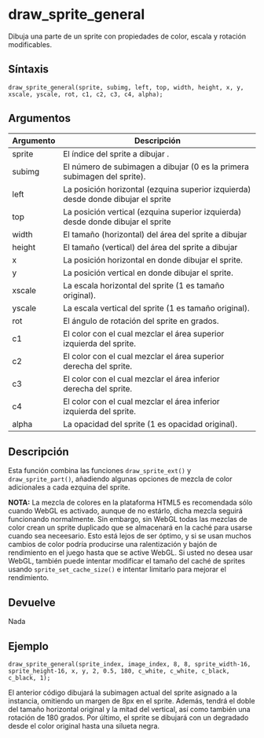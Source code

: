 # draw_sprite_general

Dibuja una parte de un sprite con propiedades de color, escala y rotación modificables.

## Síntaxis

  
```gml  
draw_sprite_general(sprite, subimg, left, top, width, height, x, y, xscale, yscale, rot, c1, c2, c3, c4, alpha);  
```  

## Argumentos

Argumento|Descripción|  
---|---|  
sprite|El índice del sprite a dibujar .|  
subimg|El número de subimagen a dibujar (0 es la primera subimagen del sprite).|  
left|La posición horizontal (ezquina superior izquierda) desde donde dibujar el sprite|  
top|La posición vertical (ezquina superior izquierda) desde donde dibujar el sprite|  
width|El tamaño (horizontal) del área del sprite a dibujar|  
height|El tamaño (vertical) del área del sprite a dibujar|  
x|La posición horizontal en donde dibujar el sprite.|  
y|La posición vertical en donde dibujar el sprite.|  
xscale|La escala horizontal del sprite (1 es tamaño original).|  
yscale|La escala vertical del sprite (1 es tamaño original).|  
rot|El ángulo de rotación del sprite en grados.|  
c1|El color con el cual mezclar el área superior izquierda del sprite.|  
c2|El color con el cual mezclar el área superior derecha del sprite.|  
c3|El color con el cual mezclar el área inferior derecha del sprite.|  
c4|El color con el cual mezclar el área inferior izquierda del sprite.|  
alpha|La opacidad del sprite (1 es opacidad original).|  

## Descripción

Esta función combina las funciones `draw_sprite_ext()` y `draw_sprite_part()`, añadiendo algunas opciones de mezcla de color adicionales a cada ezquina del sprite.  
  
 **NOTA:** La mezcla de colores en la plataforma HTML5 es recomendada sólo cuando WebGL es activado, aunque de no estárlo, dicha mezcla seguirá funcionando normalmente. Sin embargo, sin WebGL todas las mezclas de color crean un sprite duplicado que se almacenará en la caché para usarse cuando sea neceesario. Esto está lejos de ser óptimo, y si se usan muchos cambios de color podría producirse una ralentización y bajón de rendimiento en el juego hasta que se active WebGL. Si usted no desea usar WebGL, también puede intentar modificar el tamaño del caché de sprites usando `sprite_set_cache_size()` e intentar limitarlo para mejorar el rendimiento.

## Devuelve

Nada

## Ejemplo

  
```gml  
draw_sprite_general(sprite_index, image_index, 8, 8, sprite_width-16, sprite_height-16, x, y, 2, 0.5, 180, c_white, c_white, c_black, c_black, 1);  
```  
El anterior código dibujará la subimagen actual del sprite asignado a la instancia, omitiendo un margen de 8px en el sprite. Además, tendrá el doble del tamaño horizontal original y la mitad del vertical, así como también una rotación de 180 grados. Por último, el sprite se dibujará con un degradado desde el color original hasta una silueta negra.